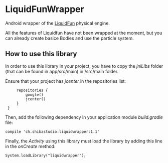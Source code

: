 # LiquidFunWrapper
Android wrapper of the [LiquidFun](http://google.github.io/liquidfun/) physical engine.

All the features of Liquidfun have not been wrapped at the moment, but you can already create basice Bodies and use the particle system.

## How to use this library
In order to use this library in your project, you have to copy the _jniLibs_ folder (that can be found in app/src/main) in <yourapp>/src/main folder.

Ensure that your project has _jcenter_ in the repositories list:
```allprojects {
     repositories {
         google()
         jcenter()
     }
 }
 ```

Then, add the following dependency in your application module _build.gradle_ file:

`compile 'ch.shibastudio:liquidwrapper:1.1'`


Finally, the *Activity* using this library must load the library by adding this line in the _onCreate_ method:

`System.loadLibrary("liquidwrapper");`

